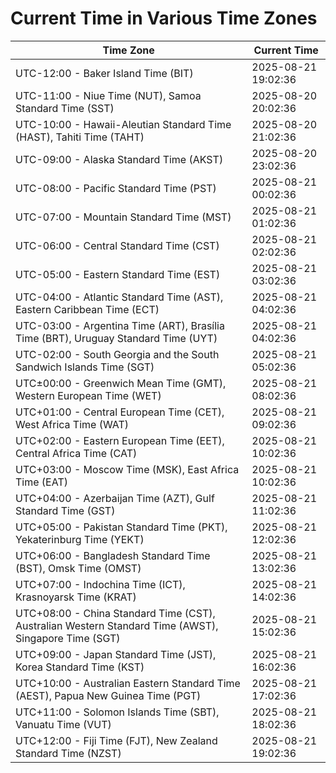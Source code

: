 # Current Time in Various Time Zones

| Time Zone | Current Time |
|-----------|--------------|
| UTC-12:00 - Baker Island Time (BIT) | 2025-08-21 19:02:36 |
| UTC-11:00 - Niue Time (NUT), Samoa Standard Time (SST) | 2025-08-20 20:02:36 |
| UTC-10:00 - Hawaii-Aleutian Standard Time (HAST), Tahiti Time (TAHT) | 2025-08-20 21:02:36 |
| UTC-09:00 - Alaska Standard Time (AKST) | 2025-08-20 23:02:36 |
| UTC-08:00 - Pacific Standard Time (PST) | 2025-08-21 00:02:36 |
| UTC-07:00 - Mountain Standard Time (MST) | 2025-08-21 01:02:36 |
| UTC-06:00 - Central Standard Time (CST) | 2025-08-21 02:02:36 |
| UTC-05:00 - Eastern Standard Time (EST) | 2025-08-21 03:02:36 |
| UTC-04:00 - Atlantic Standard Time (AST), Eastern Caribbean Time (ECT) | 2025-08-21 04:02:36 |
| UTC-03:00 - Argentina Time (ART), Brasília Time (BRT), Uruguay Standard Time (UYT) | 2025-08-21 04:02:36 |
| UTC-02:00 - South Georgia and the South Sandwich Islands Time (SGT) | 2025-08-21 05:02:36 |
| UTC±00:00 - Greenwich Mean Time (GMT), Western European Time (WET) | 2025-08-21 08:02:36 |
| UTC+01:00 - Central European Time (CET), West Africa Time (WAT) | 2025-08-21 09:02:36 |
| UTC+02:00 - Eastern European Time (EET), Central Africa Time (CAT) | 2025-08-21 10:02:36 |
| UTC+03:00 - Moscow Time (MSK), East Africa Time (EAT) | 2025-08-21 10:02:36 |
| UTC+04:00 - Azerbaijan Time (AZT), Gulf Standard Time (GST) | 2025-08-21 11:02:36 |
| UTC+05:00 - Pakistan Standard Time (PKT), Yekaterinburg Time (YEKT) | 2025-08-21 12:02:36 |
| UTC+06:00 - Bangladesh Standard Time (BST), Omsk Time (OMST) | 2025-08-21 13:02:36 |
| UTC+07:00 - Indochina Time (ICT), Krasnoyarsk Time (KRAT) | 2025-08-21 14:02:36 |
| UTC+08:00 - China Standard Time (CST), Australian Western Standard Time (AWST), Singapore Time (SGT) | 2025-08-21 15:02:36 |
| UTC+09:00 - Japan Standard Time (JST), Korea Standard Time (KST) | 2025-08-21 16:02:36 |
| UTC+10:00 - Australian Eastern Standard Time (AEST), Papua New Guinea Time (PGT) | 2025-08-21 17:02:36 |
| UTC+11:00 - Solomon Islands Time (SBT), Vanuatu Time (VUT) | 2025-08-21 18:02:36 |
| UTC+12:00 - Fiji Time (FJT), New Zealand Standard Time (NZST) | 2025-08-21 19:02:36 |
